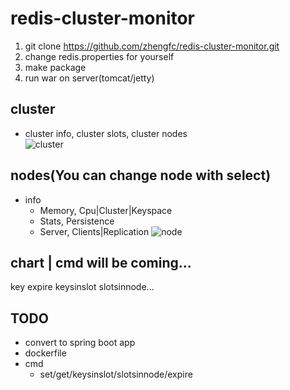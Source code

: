 # redis-cluster-monitor

  1. git clone https://github.com/zhengfc/redis-cluster-monitor.git 
  2. change redis.properties for yourself
  3. make package
  4. run war on server(tomcat/jetty)

## cluster
  * cluster info, cluster slots, cluster nodes  
![cluster](./doc/img/clusterinfo.png) 

## nodes(You can change node with select)
  * info  
    * Memory, Cpu|Cluster|Keyspace
    * Stats, Persistence
    * Server, Clients|Replication
![node](./doc/img/nodeinfo.png)

## chart | cmd will be coming...
key expire keysinslot slotsinnode...

## TODO
* convert to spring boot app
* dockerfile
* cmd
  * set/get/keysinslot/slotsinnode/expire
